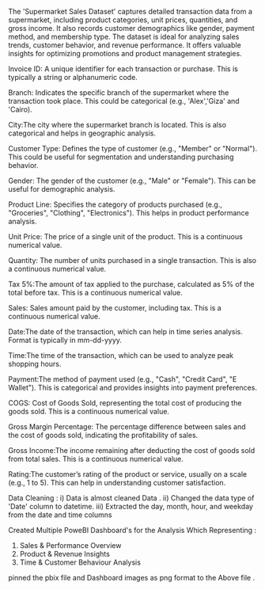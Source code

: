 The 'Supermarket Sales Dataset' captures detailed transaction data from a supermarket, including product categories, unit prices, quantities, and gross income. It also records customer demographics like gender, payment method, and membership type. The dataset is ideal for analyzing sales trends, customer behavior, and revenue performance. It offers valuable insights for optimizing promotions and product management strategies.

Invoice ID: A unique identifier for each transaction or purchase. This is typically a string or alphanumeric code.

Branch: Indicates the specific branch of the supermarket where the transaction took place. This could be categorical (e.g., 'Alex','Giza' and 'Cairo).

City:The city where the supermarket branch is located. This is also categorical and helps in geographic analysis.

Customer Type: Defines the type of customer (e.g., "Member" or "Normal"). This could be useful for segmentation and understanding purchasing behavior.

Gender: The gender of the customer (e.g., "Male" or "Female"). This can be useful for demographic analysis.

Product Line: Specifies the category of products purchased (e.g., "Groceries", "Clothing", "Electronics"). This helps in product performance analysis.

Unit Price: The price of a single unit of the product. This is a continuous numerical value.

Quantity: The number of units purchased in a single transaction. This is also a continuous numerical value.

Tax 5%:The amount of tax applied to the purchase, calculated as 5% of the total before tax. This is a continuous numerical value.

Sales: Sales amount paid by the customer, including tax. This is a continuous numerical value.

Date:The date of the transaction, which can help in time series analysis. Format is typically in mm-dd-yyyy.

Time:The time of the transaction, which can be used to analyze peak shopping hours.

Payment:The method of payment used (e.g., "Cash", "Credit Card", "E Wallet"). This is categorical and provides insights into payment preferences.

COGS: Cost of Goods Sold, representing the total cost of producing the goods sold. This is a continuous numerical value.

Gross Margin Percentage: The percentage difference between sales and the cost of goods sold, indicating the profitability of sales.

Gross Income:The income remaining after deducting the cost of goods sold from total sales. This is a continuous numerical value.

Rating:The customer’s rating of the product or service, usually on a scale (e.g., 1 to 5). This can help in understanding customer satisfaction.

Data Cleaning : 
 i) Data is almost cleaned Data . 
 ii) Changed the data type of 'Date' column to datetime.
 iii) Extracted the day, month, hour, and weekday from the date and time columns

Created Multiple PoweBI Dashboard's for the Analysis Which Representing :
  1. Sales & Performance Overview
  2. Product & Revenue Insights
  3. Time & Customer Behaviour Analysis

pinned the pbix file and Dashboard images as png format to the Above file .

